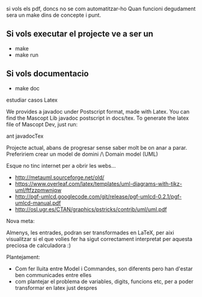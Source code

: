 si vols els pdf, doncs no se com automatitzar-ho
Quan funcioni degudament sera un make dins de concepte i punt.

Si vols executar el projecte ve a ser un
-
- make
- make run

Si vols documentacio
-
- make doc

estudiar casos
 Latex

 We provides a javadoc under Postscript format, made with Latex. You can find the Mascopt Lib javadoc postscript in docs/tex. To generate the latex file of Mascopt Dev, just run:

 ant javadocTex




Projecte actual, abans de progresar sense saber molt be on anar a parar. Prefeririem crear un model de domini
/\ Domain model (UML)

Esque no tinc internet per a obrir les webs...
- http://metauml.sourceforge.net/old/
- https://www.overleaf.com/latex/templates/uml-diagrams-with-tikz-uml/ftfzzpmwnjqw
- http://pgf-umlcd.googlecode.com/git/release/pgf-umlcd-0.2.1/pgf-umlcd-manual.pdf
- http://osl.ugr.es/CTAN/graphics/pstricks/contrib/uml/uml.pdf



Nova meta:

Almenys, les entrades, podran ser transformades en LaTeX, per aixi visualitzar si el que volies fer ha sigut correctament
interpretat per aquesta preciosa de calculadora :)

Plantejament:
- Com fer lluita entre Model i Commandes, son diferents pero han d'estar ben communicades entre elles
- com plantejar el problema de variables, digits, funcions etc, per a poder transformar en latex just despres
